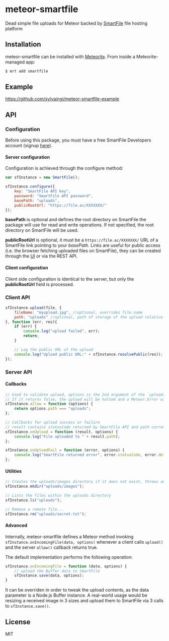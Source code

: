 # meteor-smartfile

Dead simple file uploads for Meteor backed by [SmartFile](https://www.smartfile.com/developers/) file hosting platform

## Installation

meteor-smartfile can be installed with [Meteorite](https://github.com/oortcloud/meteorite/).
From inside a Meteorite-managed app:

```sh
$ mrt add smartfile
```

## Example

https://github.com/sylvaingi/meteor-smartfile-example


## API

### Configuration

Before using this package, you must have a free SmartFile Developers account 
(signup [here](https://app.smartfile.com/dev/signup/)).

#### Server configuration

Configuration is achieved through the configure method:

```js
var sfInstance = new SmartFile();

sfInstance.configure({
    key: "SmartFile API key",
    password: "SmartFile API password",
    basePath: "uploads",
    publicRootUrl: "https://file.ac/XXXXXXX/"
});
```
**basePath** is optional and defines the root directory on SmartFile the package will
use for read and write operations. If not specified, the root directory on SmartFile will be used.

**publicRootUrl** is optional, it must be a `https://file.ac/XXXXXXX/` URL of a SmartFile link 
pointing to your *basePath*. 
Links are useful for public access (i.e. the browser fetching uploaded files on SmartFile), 
they can be created through the [UI](https://app.smartfile.com) or via the REST API.


#### Client configuration

Client side configuration is identical to the server, but only the **publicRootUrl** field is processed.


### Client API

```js
sfInstance.upload(file, {
    fileName: "myupload.jpg", //optional, overrides file.name
    path: "uploads" //optional, path of storage of the upload relative to basePath
}, function (err, res){
    if (err) {
        console.log("upload failed", err);
        return;
    }

    // Log the public URL of the upload
    console.log("Upload public URL:" + sfInstance.resolvePublic(res));
});
```

### Server API

#### Callbacks

```js
// Used to validate upload, options is the 2nd argument of the `upload()` client call
// If it returns false, the upload will be halted and a Meteor.Error with status 403 will be thrown
sfInstance.allow = function (options) {
    return options.path === "uploads";
};

// Callbacks for upload success or failure
// result contains statusCode returned by SmartFile API and path corresponding to the upload
sfInstance.onUpload = function (result, options) {
    console.log("File uploaded to " + result.path);
};

sfInstance.onUploadFail = function (error, options) {
    console.log("SmartFile returned error", error.statusCode, error.detail);
};
```

#### Utilities

```js
// Creates the uploads/images directory if it does not exist, throws an error otherwise
sfInstance.mkdir("uploads/images");

// Lists the files within the uploads directory
sfInstance.ls("uploads");

// Remove a remote file...
sfInstance.rm("uploads/secret.txt");
```

#### Advanced

Internally, meteor-smartfile defines a Meteor method invoking `sfInstance.onIncomingFile(data, options)` 
whenever a client calls `upload()` and the server `allow()` callback returns true.  

The default implementation performs the following operation:
```js
sfInstance.onIncomingFile = function (data, options) {
    // upload the Buffer data to SmartFile
    sfInstance.save(data, options);
}
```

It can be overriden in order to tweak the upload contents, as the data parameter is a Node.js Buffer instance. 
A real-world usage would be resizing a received image in 3 sizes and upload them 
to SmartFile via 3 calls to `sfInstance.save()`.

## License

MIT
